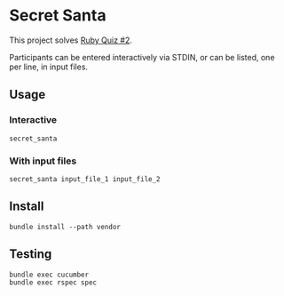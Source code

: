 # Secret Santa

This project solves [Ruby Quiz #2](http://rubyquiz.com/quiz2.html).

Participants can be entered interactively via STDIN, or can be listed, one per line, in input files.

## Usage

### Interactive

    secret_santa

### With input files

    secret_santa input_file_1 input_file_2

## Install

    bundle install --path vendor

## Testing

    bundle exec cucumber
    bundle exec rspec spec